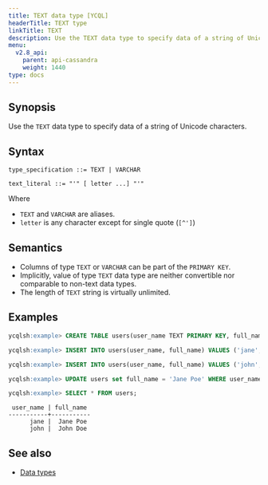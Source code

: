 ```yaml
---
title: TEXT data type [YCQL]
headerTitle: TEXT type
linkTitle: TEXT
description: Use the TEXT data type to specify data of a string of Unicode characters.
menu:
  v2.8_api:
    parent: api-cassandra
    weight: 1440
type: docs
---
```


## Synopsis

Use the `TEXT` data type to specify data of a string of Unicode characters.

## Syntax

```
type_specification ::= TEXT | VARCHAR

text_literal ::= "'" [ letter ...] "'"
```

Where

- `TEXT` and `VARCHAR` are aliases.
- `letter` is any character except for single quote (`[^']`)

## Semantics

- Columns of type `TEXT` or `VARCHAR` can be part of the `PRIMARY KEY`.
- Implicitly, value of type `TEXT` data type are neither convertible nor comparable to non-text data types.
- The length of `TEXT` string is virtually unlimited.

## Examples

```sql
ycqlsh:example> CREATE TABLE users(user_name TEXT PRIMARY KEY, full_name VARCHAR);
```

```sql
ycqlsh:example> INSERT INTO users(user_name, full_name) VALUES ('jane', 'Jane Doe');
```

```sql
ycqlsh:example> INSERT INTO users(user_name, full_name) VALUES ('john', 'John Doe');
```

```sql
ycqlsh:example> UPDATE users set full_name = 'Jane Poe' WHERE user_name = 'jane';
```

```sql
ycqlsh:example> SELECT * FROM users;
```

```
 user_name | full_name
-----------+-----------
      jane |  Jane Poe
      john |  John Doe
```

## See also

- [Data types](..#data-types)
